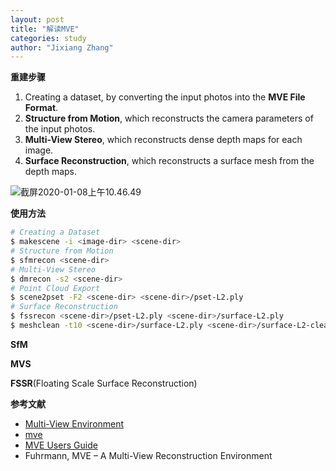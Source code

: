 ```yaml
---
layout: post
title: "解读MVE"
categories: study
author: "Jixiang Zhang"
---
```


**重建步骤**

1. Creating a dataset, by converting the input photos into the **MVE File Format**.
2. **Structure from Motion**, which reconstructs the camera parameters of the input photos.
3. **Multi-View Stereo**, which reconstructs dense depth maps for each image.
4. **Surface Reconstruction**, which reconstructs a surface mesh from the depth maps.

![截屏2020-01-08上午10.46.49](https://tvax2.sinaimg.cn/large/d494c514gy1gaoymcmfnlj213w09sk6x.jpg)

**使用方法**

```bash
# Creating a Dataset
$ makescene -i <image-dir> <scene-dir>
# Structure from Motion
$ sfmrecon <scene-dir>
# Multi-View Stereo
$ dmrecon -s2 <scene-dir>
# Point Cloud Export
$ scene2pset -F2 <scene-dir> <scene-dir>/pset-L2.ply
# Surface Reconstruction
$ fssrecon <scene-dir>/pset-L2.ply <scene-dir>/surface-L2.ply
$ meshclean -t10 <scene-dir>/surface-L2.ply <scene-dir>/surface-L2-clean.ply
```

**SfM**

**MVS**

**FSSR**(Floating Scale Surface Reconstruction)

**参考文献**

- [Multi-View Environment](https://www.gcc.tu-darmstadt.de/home/proj/mve/)
- [mve](https://github.com/simonfuhrmann/mve)
- [MVE Users Guide](https://github.com/simonfuhrmann/mve/wiki/MVE-Users-Guide)
- Fuhrmann, MVE – A Multi-View Reconstruction Environment